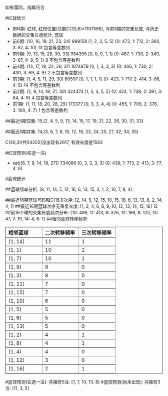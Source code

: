 <!-- 
.. title: 双色球2014056期(2014-05-20)数据分析报告
.. slug: slott-2014056-2014-05-20-report
.. date: 2014-05-21 08:00:00 UTC+08:00
.. tags: Lottery
.. link: 
.. description: 
.. type: text
-->

如有雷同，纯属巧合

<!-- TEASER_END-->

#红球统计

- 前N期: 红球, 红球位置(总数C(33,6)=1107568), 与前5期的交集长度, 与历史数据的交集长度统计, 蓝球
- 前6期: (10, 16, 19, 21, 23, 24) 999158 [1, 2, 3, 5, 5] {0: 473, 1: 712, 2: 360, 3: 87, 4: 10} 13 包含等差数列
- 前5期: (9, 13, 15, 28, 30, 33) 954395 [0, 0, 0, 1, 1] {0: 467, 1: 730, 2: 349, 3: 87, 4: 9, 5: 1} 8 不包含等差数列
- 前4期: (14, 17, 19, 22, 26, 31) 1074879 [0, 1, 3, 3, 3] {0: 406, 1: 730, 2: 430, 3: 69, 4: 9} 2 不包含等差数列
- 前3期: (1, 4, 5, 11, 29, 30) 60597 [0, 1, 1, 1, 1] {0: 423, 1: 717, 2: 414, 3: 86, 4: 5} 14 不包含等差数列
- 前2期: (2, 9, 14, 19, 21, 30) 324474 [1, 3, 4, 5, 5] {0: 424, 1: 738, 2: 391, 3: 84, 4: 9} 4 包含等差数列
- 前1期: (1, 11, 18, 20, 28, 29) 173377 [0, 3, 3, 4, 4] {0: 455, 1: 709, 2: 376, 3: 100, 4: 7} 1 包含等差数列

##最近5期交集:
15,[2, 4, 5, 9, 13, 14, 15, 17, 19, 21, 22, 26, 30, 31, 33]

##最近5期并集:
14,[3, 6, 7, 8, 10, 12, 16, 23, 24, 25, 27, 32, 34, 35]

C(30,3)(共54202)没出现有2617, 
有效长度是1563

#红球预测(任选一注)

- set([6, 7, 9, 14, 19, 27]) 734086 [0, 3, 3, 3, 3] {0: 439, 1: 713, 2: 413, 3: 77, 4: 6}

#蓝球统计

##蓝球频率分析:
[9, 11, 14, 5, 12, 16, 6, 13, 15, 3, 1, 2, 10, 7, 8, 4]

##最近16期蓝球号码和C(16,1)次序:
[2, 14, 9, 12, 15, 10, 15, 16, 6, 13, 13, 8, 2, 14, 4, 1]
##最近16期蓝球次序无重复长度:
[1, 2, 4, 6, 8, 9, 10, 12, 13, 14, 15, 16] 12
##前16个球的交集长度频次分布:
{10: 499, 11: 413, 9: 326, 12: 199, 8: 125, 13: 47, 7: 19, 14: 4, 6: 1}
##相邻蓝球转移频率:
<table border="1" class="table table-striped dataframe">
  <thead>
    <tr style="text-align: left;">
      <th style="min-width: 100px;">相邻蓝球</th>
      <th style="min-width: 100px;">二次转移频率</th>
      <th style="min-width: 100px;">三次转移频率</th>
    </tr>
  </thead>
  <tbody>
    <tr>
      <td> (1, 14)</td>
      <td> 11</td>
      <td> 1</td>
    </tr>
    <tr>
      <td>  (1, 1)</td>
      <td> 10</td>
      <td> 1</td>
    </tr>
    <tr>
      <td>  (1, 7)</td>
      <td> 10</td>
      <td> 1</td>
    </tr>
    <tr>
      <td>  (1, 9)</td>
      <td>  9</td>
      <td> 0</td>
    </tr>
    <tr>
      <td>  (1, 3)</td>
      <td>  8</td>
      <td> 0</td>
    </tr>
    <tr>
      <td> (1, 11)</td>
      <td>  7</td>
      <td> 0</td>
    </tr>
    <tr>
      <td> (1, 15)</td>
      <td>  7</td>
      <td> 0</td>
    </tr>
    <tr>
      <td> (1, 10)</td>
      <td>  6</td>
      <td> 0</td>
    </tr>
    <tr>
      <td>  (1, 5)</td>
      <td>  5</td>
      <td> 0</td>
    </tr>
    <tr>
      <td>  (1, 6)</td>
      <td>  5</td>
      <td> 0</td>
    </tr>
    <tr>
      <td> (1, 13)</td>
      <td>  5</td>
      <td> 0</td>
    </tr>
    <tr>
      <td>  (1, 2)</td>
      <td>  4</td>
      <td> 1</td>
    </tr>
    <tr>
      <td>  (1, 8)</td>
      <td>  4</td>
      <td> 1</td>
    </tr>
    <tr>
      <td>  (1, 4)</td>
      <td>  4</td>
      <td> 0</td>
    </tr>
    <tr>
      <td> (1, 12)</td>
      <td>  3</td>
      <td> 0</td>
    </tr>
    <tr>
      <td> (1, 16)</td>
      <td>  2</td>
      <td> 1</td>
    </tr>
  </tbody>
</table>
#蓝球预测(任选一注):
共推荐5注: [1, 7, 10, 13, 8]
#蓝球预测(尚未出现):
共推荐3注: [11, 3, 5]

